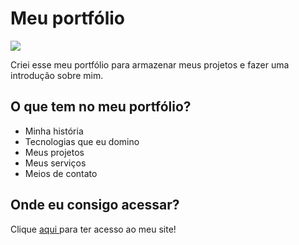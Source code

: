 <h1>Meu portfólio</h1>

<img src="img/readme-images/meuportfolio.gif">




<p>Criei esse meu portfólio para armazenar meus projetos e fazer uma introdução sobre mim.</p>

<h2>O que tem no meu portfólio?</h2>

- Minha história
- Tecnologias que eu domino
- Meus projetos
- Meus serviços
- Meios de contato

## Onde eu consigo acessar?
Clique <a href="https://mateushenriquedev.ml/"> aqui </a> para ter acesso ao meu site! 
